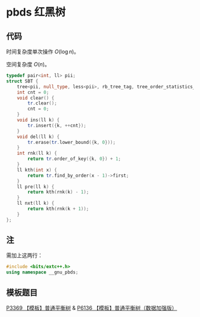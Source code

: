 # pbds 红黑树

## 代码

时间复杂度单次操作 $O(\log n)$。

空间复杂度 $O(n)$。

```cpp
typedef pair<int, ll> pii;
struct SBT {
    tree<pii, null_type, less<pii>, rb_tree_tag, tree_order_statistics_node_update> tr;
    int cnt = 0;
    void clear() {
        tr.clear();
        cnt = 0;
    }
    void ins(ll k) {
        tr.insert({k, ++cnt});
    }
    void del(ll k) {
        tr.erase(tr.lower_bound({k, 0}));
    }
    int rnk(ll k) {
        return tr.order_of_key({k, 0}) + 1;
    }
    ll kth(int x) {
        return tr.find_by_order(x - 1)->first;
    }
    ll pre(ll k) {
        return kth(rnk(k) - 1);
    }
    ll nxt(ll k) {
        return kth(rnk(k + 1));
    }
};
```

## 注

需加上这两行：

```cpp
#include <bits/extc++.h>
using namespace __gnu_pbds;
```

## 模板题目

[P3369 【模板】普通平衡树](https://www.luogu.com.cn/problem/P3369) & [P6136 【模板】普通平衡树（数据加强版）](https://www.luogu.com.cn/problem/P6136)